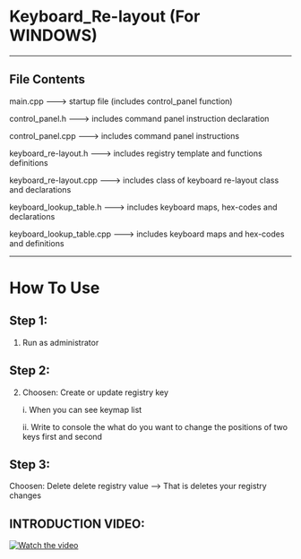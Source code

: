 # Keyboard_Re-layout (For WINDOWS)
------------------------------------
## File Contents
main.cpp          ---> startup file (includes control_panel function)

control_panel.h      ---> includes command panel instruction declaration

control_panel.cpp    ---> includes command panel instructions

keyboard_re-layout.h    ---> includes registry template and functions definitions

keyboard_re-layout.cpp  ---> includes class of keyboard re-layout class and declarations

keyboard_lookup_table.h    ---> includes keyboard maps, hex-codes and declarations

keyboard_lookup_table.cpp  ---> includes keyboard maps and hex-codes and definitions

------------------------------------

# How To Use

## Step 1:

1) Run as administrator

## Step 2:

2) Choosen: Create or update registry key

    i. When you can see keymap list

    ii. Write to console the what do you want to change the positions of two keys first and second

## Step 3:

Choosen: Delete delete registry value --> That is deletes your registry changes 

## INTRODUCTION VIDEO:

[![Watch the video](https://github.com/user-attachments/assets/3876f149-02c3-4859-908a-3a14d780d62f)](https://github.com/user-attachments/assets/3876f149-02c3-4859-908a-3a14d780d62f)









